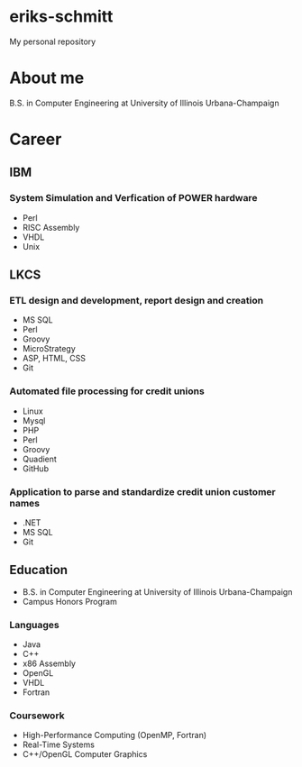 # eriks-schmitt
My personal repository

# About me
B.S. in Computer Engineering at University of Illinois Urbana-Champaign

# Career

## IBM

 ### System Simulation and Verfication of POWER hardware
 - Perl
 - RISC Assembly
 - VHDL
 - Unix

## LKCS

  ### ETL design and development, report design and creation
  - MS SQL
  - Perl
  - Groovy
  - MicroStrategy
  - ASP, HTML, CSS
  - Git

  ### Automated file processing for credit unions
  - Linux
  - Mysql
  - PHP
  - Perl
  - Groovy
  - Quadient
  - GitHub

  ### Application to parse and standardize credit union customer names
  - .NET
  - MS SQL
  - Git

## Education
  - B.S. in Computer Engineering at University of Illinois Urbana-Champaign
  - Campus Honors Program
### Languages
- Java
- C++
- x86 Assembly
- OpenGL
- VHDL
- Fortran
### Coursework
- High-Performance Computing (OpenMP, Fortran)
- Real-Time Systems
- C++/OpenGL Computer Graphics
